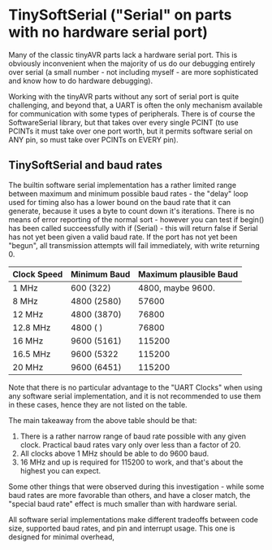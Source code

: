 # TinySoftSerial ("Serial" on parts with no hardware serial port)
Many of the classic tinyAVR parts lack a hardware serial port. This is obviously inconvenient when the majority of us do our debugging entirely over serial (a small number - not including myself - are more sophisticated and know how to do hardware debugging).

Working with the tinyAVR parts without any sort of serial port is quite challenging, and beyond that, a UART is often the only mechanism available for communication with some types of peripherals. There is of course the SoftwareSerial library, but that takes over every single PCINT (to use PCINTs it must take over one port worth, but it permits software serial on ANY pin, so must take over PCINTs on EVERY pin).

## TinySoftSerial and baud rates

The builtin software serial implementation has a rather limited range between maximum and minimum possible baud rates - the "delay" loop used for timing also has a lower bound on the baud rate that it can generate, because it uses a byte to count down it's iterations. There is no means of error reporting of the normal sort - however you can test if begin() has been called succeessfully with if (Serial)  - this will return false if Serial has not yet been given a valid baud rate. If the port has not yet been "begun", all transmission attempts will fail immediately, with write returning 0.

Clock Speed  | Minimum Baud | Maximum plausible Baud
-------------|--------------|---------------------------
1 MHz        | 600 (322)    | 4800, maybe 9600.
8 MHz        | 4800 (2580)  | 57600
12 MHz       | 4800 (3870)  | 76800
12.8 MHz     | 4800 (    )  | 76800
16 MHz       | 9600 (5161)  | 115200
16.5 MHz     | 9600 (5322   | 115200
20 MHz       | 9600 (6451)  | 115200


Note that there is no particular advantage to the "UART Clocks" when using any software serial implementation, and it is not recommended to use them in these cases, hence they are not listed on the table.

The main takeaway from the above table should be that:
1. There is a rather narrow range of baud rate possible with any given clock. Practical baud rates vary only over less than a factor of 20.
2. All clocks above 1 MHz should be able to do 9600 baud.
3. 16 MHz and up is required for 115200 to work, and that's about the highest you can expect.

Some other things that were observed during this investigation - while some baud rates are more favorable than others, and have a closer match, the "special baud rate" effect is much smaller than with hardware serial.

All software serial implementations make different tradeoffs between code size, supported baud rates, and pin and interrupt usage. This one is designed for minimal overhead,
